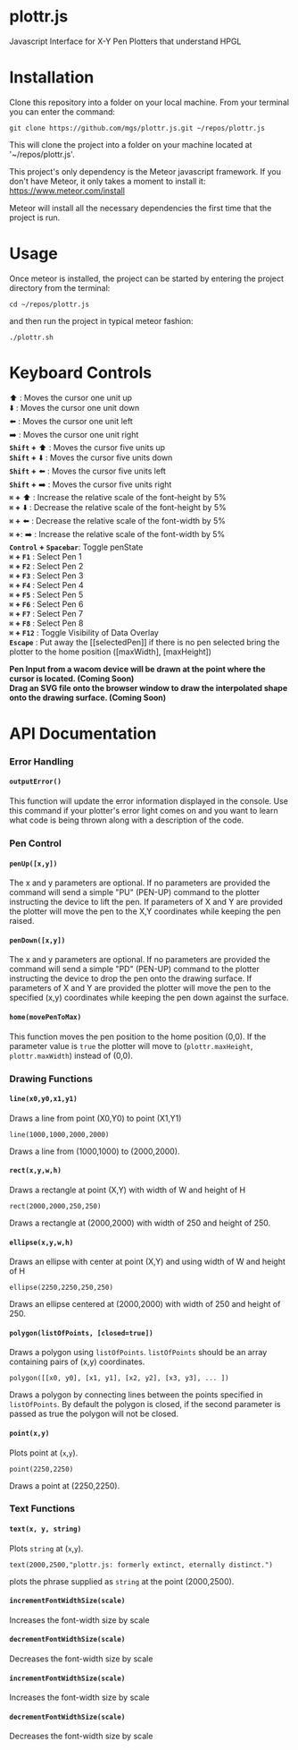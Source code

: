 # plottr.js
Javascript Interface for X-Y Pen Plotters that understand HPGL

# Installation
Clone this repository into a folder on your local machine. From your terminal you can enter the command:  

`git clone https://github.com/mgs/plottr.js.git ~/repos/plottr.js`  

This will clone the project into a folder on your machine located at '~/repos/plottr.js'.  

This project's only dependency is the Meteor javascript framework. If you don't have Meteor, it only takes a moment to install it: https://www.meteor.com/install  

Meteor will install all the necessary dependencies the first time that the project is run.  

# Usage

Once meteor is installed, the project can be started by entering the project directory from the terminal:  

`cd ~/repos/plottr.js`  

and then run the project in typical meteor fashion:  

`./plottr.sh`  

# Keyboard Controls  
:arrow_up: : Moves the cursor one unit up  
:arrow_down: :  Moves the cursor one unit down  
:arrow_left: : Moves the cursor one unit left  
:arrow_right: : Moves the cursor one unit right  
**`Shift` +** :arrow_up: : Moves the cursor five units up  
**`Shift` +** :arrow_down: : Moves the cursor five units down  
**`Shift` +** :arrow_left: : Moves the cursor five units left  
**`Shift` +** :arrow_right: : Moves the cursor five units right  
**`⌘` +** :arrow_up: : Increase the relative scale of the font-height by 5%  
**`⌘` +** :arrow_down: : Decrease the relative scale of the font-height by 5%  
**`⌘` +** :arrow_left: : Decrease the relative scale of the font-width by 5%  
**`⌘` +**: :arrow_right: : Increase the relative scale of the font-width by 5%  
**`Control` + `Spacebar`**: Toggle penState  
**`⌘` + `F1`** : Select Pen 1  
**`⌘` + `F2`** : Select Pen 2  
**`⌘` + `F3`** : Select Pen 3  
**`⌘` + `F4`** : Select Pen 4  
**`⌘` + `F5`** : Select Pen 5  
**`⌘` + `F6`** : Select Pen 6  
**`⌘` + `F7`** : Select Pen 7  
**`⌘` + `F8`** : Select Pen 8  
**`⌘` + `F12`** : Toggle Visibility of Data Overlay  
**`Escape`** : Put away the [[selectedPen]] if there is no pen selected bring the plotter to the home position ([maxWidth], [maxHeight])

**Pen Input from a wacom device will be drawn at the point where the cursor is located. (Coming Soon)**  
**Drag an SVG file onto the browser window to draw the interpolated shape onto the drawing surface. (Coming Soon)**  

# API Documentation
### **Error Handling**
#### **`outputError()`**  
This function will update the error information displayed in the console. Use this command if your plotter's error light comes on and you want to learn what code is being thrown along with a description of the code.  

### **Pen Control**
#### **`penUp([x,y])`**  
The x and y parameters are optional. If no parameters are provided the command will send a simple "PU" (PEN-UP) command to the plotter instructing the device to lift the pen. If parameters of X and Y are provided the plotter will move the pen to the X,Y coordinates while keeping the pen raised.  

#### **`penDown([x,y])`**  
The x and y parameters are optional. If no parameters are provided the command will send a simple "PD" (PEN-UP) command to the plotter instructing the device to drop the pen onto the drawing surface. If parameters of X and Y are provided the plotter will move the pen to the specified (x,y) coordinates while keeping the pen down against the surface.  

#### **`home(movePenToMax)`**  
This function moves the pen position to the home position (0,0). If the parameter value is `true` the plotter will move to (`plottr.maxHeight`, `plottr.maxWidth`) instead of (0,0). 

### Drawing Functions  
#### **`line(x0,y0,x1,y1)`**  
Draws a line from point (X0,Y0) to point (X1,Y1)  

`line(1000,1000,2000,2000)`  

Draws a line from (1000,1000) to (2000,2000).  

#### **`rect(x,y,w,h)`**  
Draws a rectangle at point (X,Y) with width of W and height of H  

`rect(2000,2000,250,250)`  

Draws a rectangle at (2000,2000) with width of 250 and height of 250.

#### **`ellipse(x,y,w,h)`**  
Draws an ellipse with center at point (X,Y) and using width of W and height of H  

`ellipse(2250,2250,250,250)`  

Draws an ellipse centered at (2000,2000) with width of 250 and height of 250.

#### **`polygon(listOfPoints, [closed=true])`**  
Draws a polygon using `listOfPoints`. `listOfPoints` should be an array containing pairs of (x,y) coordinates.  

`polygon([[x0, y0],
          [x1, y1],
          [x2, y2],
          [x3, y3],
          ...
          ])`  

Draws a polygon by connecting lines between the points specified in `listOfPoints`. By default the polygon is closed, if the second parameter is passed as true the polygon will not be closed.

#### **`point(x,y)`**  
Plots point at (`x`,`y`).

`point(2250,2250)`

Draws a point at (2250,2250).

### Text Functions  
#### **`text(x, y, string)`**  
Plots `string` at (`x`,`y`).

`text(2000,2500,"plottr.js: formerly extinct, eternally distinct.")`

plots the phrase supplied as `string` at the point (2000,2500).

#### **`incrementFontWidthSize(scale)`**  
Increases the font-width size by scale  

#### **`decrementFontWidthSize(scale)`**  
Decreases the font-width size by scale  

#### **`incrementFontWidthSize(scale)`**  
Increases the font-width size by scale  

#### **`decrementFontWidthSize(scale)`**  
Decreases the font-width size by scale  
